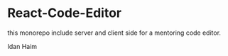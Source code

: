 # React-Code-Editor


this monorepo include server and client side for a mentoring code editor.



Idan Haim
